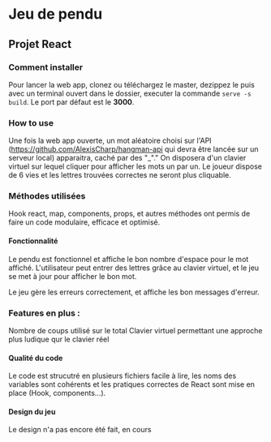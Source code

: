 # Jeu de pendu

## Projet React

### Comment installer

Pour lancer la web app, clonez ou téléchargez le master, dezippez le puis avec un terminal ouvert dans le dossier, executer la commande `serve -s build`. Le port par défaut est le **3000**.

### How to use

Une fois la web app ouverte, un mot aléatoire choisi sur l'API (https://github.com/AlexisCharp/hangman-api qui devra être lancée sur un serveur local) apparaitra, caché par des "\_"." On disposera d'un clavier virtuel sur lequel cliquer pour afficher les mots un par un.
Le joueur dispose de 6 vies et les lettres trouvées correctes ne seront plus cliquable.

### Méthodes utilisées

Hook react, map, components, props, et autres méthodes ont permis de faire un code modulaire, efficace et optimisé.

#### Fonctionnalité

Le pendu est fonctionnel et affiche le bon nombre d'espace pour le mot affiché. L'utilisateur peut entrer des lettres grâce au clavier virtuel, et le jeu se met à jour pour afficher le bon mot.

Le jeu gère les erreurs correctement, et affiche les bon messages d'erreur.

### Features en plus :

Nombre de coups utilisé sur le total
Clavier virtuel permettant une approche plus ludique qur le clavier réel

#### Qualité du code

Le code est strucutré en plusieurs fichiers facile à lire, les noms des variables sont cohérents et les pratiques correctes de React sont mise en place (Hook, components...).

#### Design du jeu

Le design n'a pas encore été fait, en cours

